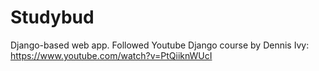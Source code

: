 # Studybud

Django-based web app. Followed Youtube Django course by Dennis Ivy: https://www.youtube.com/watch?v=PtQiiknWUcI
